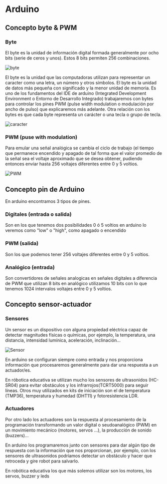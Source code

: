 # Arduino 

## Concepto byte & PWM

### Byte

El byte es la unidad de información digital formada generalmente por ocho bits (serie de ceros y unos). Estos 8 bits permiten 256 combinaciones.  

![byte](../.vuepress/public/img/byte.png "Byte")  

El byte es la unidad que las computadoras utilizan para representar un caracter como una letra, un número y otros símbolos. El byte es la unidad de datos más pequeña con significado y la menor unidad de memoria. Es uno de los fundamentos del IDE de arduino (Integrated Development Environment o Entorno de Desarrollo Integrado) trabajaremos con bytes para controlar los pines PWM (pulse width modulation o modulación por ancho de pulso) que explicaremos más adelante. Otra relación con los bytes es que cada byte representa un carácter o una tecla o grupo de tecla.
  
    

![caracter](../.vuepress/public/img/Caracter.png "Caracter")

### PWM (puse with modulation)  

Para emular una señal analógica se cambia el ciclo de trabajo (el tiempo que permanece encendido y apagado de tal forma que el valor promedio de la señal sea el voltaje aproximado que se desea obtener, pudiendo entonces enviar hasta 256 voltajes diferentes entre 0 y 5 voltios.
  
    

![PWM](../.vuepress/public/img/PWM.gif "PWM")

## Concepto pin de Arduino

En arduino encontramos 3 tipos de pines.

### Digitales (entrada o salida)

Son en los que tenemos dos posibilidades 0 ó 5 voltios en arduino lo veremos como "low" o "high", como apagado o encendido

### PWM (salida)

Son los que podemos tener 256 voltajes diferentes entre 0 y 5 voltios.

### Analógico (entrada)

Son convertidores de señales analogicas en señales digitales a diferencia de PWM que utilizan 8 bits en analógico utilizamos 10 bits con lo que tenemos 1024 intervalos voltajes entre 0 y 5 voltios.

## Concepto sensor-actuador

### Sensores

Un sensor es un dispositivo con alguna propiedad eléctrica capaz de detectar magnitudes físicas o químicas, por ejemplo, la temperatura, una distancia, intensidad lumínica, aceleración, inclinación…
  
    
![Sensor](../.vuepress/public/img/sensores.png "Sensores")

En arduino se configuran siempre como entrada y nos proporciona información que procesaremos generalmente para dar una respuesta a un actuador/es.

En róbotica educativa se utilizan mucho los sensores de ultrasonidos (HC-SR04) para evitar obstáculos y los infrarrojos(TCRT5000) para seguir líneas. Otros muy utilizados en kits de iniciación son el de temperatura (TMP36), temperatura y humedad (DHT11) y fotoresistencia LDR.

### Actuadores

Por otro lado los actuadores son la respuesta al procesamiento de la programación transformando un valor digital o seudoanalógico (PWM) en un movimiento mecánico (motores, servos ...), la producción de sonido (buzzers)...

En arduino los programaremos junto con sensores para dar algún tipo de respuesta con la información que nos proporcionan, por ejemplo, con los sensores de ultrasonidos podríamos detectar un obstáculo y hacer que retroceda y gire robot para salvarlo.

En robótica educativa los que más solemos utilizar son los motores, los servos, buzzer y leds